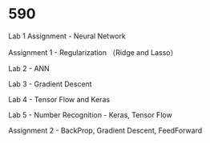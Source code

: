 # 590
Lab 1 Assignment - Neural Network

Assignment 1 - Regularization （Ridge and Lasso）

Lab 2 - ANN

Lab 3 - Gradient Descent

Lab 4 - Tensor Flow and Keras

Lab 5 -  Number Recognition - Keras, Tensor Flow

Assignment 2 - BackProp, Gradient Descent, FeedForward
